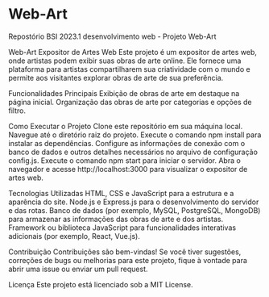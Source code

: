# Web-Art
Repostório BSI 2023.1 desenvolvimento web - Projeto Web-Art

Web-Art
Expositor de Artes Web
Este projeto é um expositor de artes web, onde artistas podem exibir suas obras de arte online. Ele fornece uma plataforma para artistas compartilharem sua criatividade com o mundo e permite aos visitantes explorar obras de arte de sua preferência.

Funcionalidades Principais
Exibição de obras de arte em destaque na página inicial.
Organização das obras de arte por categorias e opções de filtro.

Como Executar o Projeto
Clone este repositório em sua máquina local.
Navegue até o diretório raiz do projeto.
Execute o comando npm install para instalar as dependências.
Configure as informações de conexão com o banco de dados e outros detalhes necessários no arquivo de configuração config.js.
Execute o comando npm start para iniciar o servidor.
Abra o navegador e acesse http://localhost:3000 para visualizar o expositor de artes web.

Tecnologias Utilizadas
HTML, CSS e JavaScript para a estrutura e a aparência do site.
Node.js e Express.js para o desenvolvimento do servidor e das rotas.
Banco de dados (por exemplo, MySQL, PostgreSQL, MongoDB) para armazenar as informações das obras de arte e dos artistas.
Framework ou biblioteca JavaScript para funcionalidades interativas adicionais (por exemplo, React, Vue.js).

Contribuição
Contribuições são bem-vindas! Se você tiver sugestões, correções de bugs ou melhorias para este projeto, fique à vontade para abrir uma issue ou enviar um pull request.

Licença
Este projeto está licenciado sob a MIT License.
